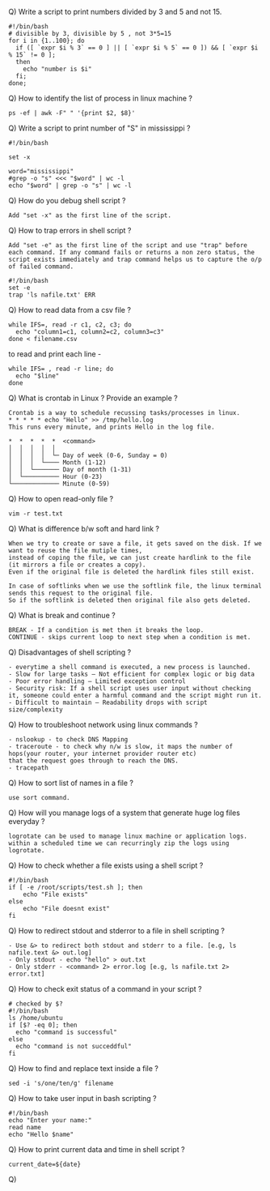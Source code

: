 Q) Write a script to print numbers divided by 3 and 5 and not 15. 
```
#!/bin/bash
# divisible by 3, divisible by 5 , not 3*5=15
for i in {1..100}; do
  if ([ `expr $i % 3` == 0 ] || [ `expr $i % 5` == 0 ]) && [ `expr $i % 15` != 0 ];
  then
    echo "number is $i"
  fi;
done;
```
Q) How to identify the list of process in linux machine ?
```
ps -ef | awk -F" " '{print $2, $8}'
```

Q) Write a script to print number of "S" in mississippi ?
```
#!/bin/bash

set -x

word="mississippi"
#grep -o "s" <<< "$word" | wc -l
echo "$word" | grep -o "s" | wc -l 
```
Q) How do you debug shell script ?
```
Add "set -x" as the first line of the script.
```
Q) How to trap errors in shell script ?
```
Add "set -e" as the first line of the script and use "trap" before each command. If any command fails or returns a non zero status, the script exists immediately and trap command helps us to capture the o/p of failed command.

#!/bin/bash
set -e
trap 'ls nafile.txt' ERR
```
Q) How to read data from a csv file ?
```
while IFS=, read -r c1, c2, c3; do
  echo "column1=c1, column2=c2, column3=c3"
done < filename.csv
```
to read and print each line - 
```
while IFS= , read -r line; do
  echo "$line"
done
```

Q) What is crontab in Linux ? Provide an example ?
```
Crontab is a way to schedule recussing tasks/processes in linux.
* * * * * echo "Hello" >> /tmp/hello.log
This runs every minute, and prints Hello in the log file.
```
```
*  *  *  *  *  <command>
│  │  │  │  │
│  │  │  │  └─ Day of week (0-6, Sunday = 0)
│  │  │  └──── Month (1-12)
│  │  └─────── Day of month (1-31)
│  └────────── Hour (0-23)
└───────────── Minute (0-59)
```
Q) How to open read-only file ?
```
vim -r test.txt
```
Q) What is difference b/w soft and hard link ?
```
When we try to create or save a file, it gets saved on the disk. If we want to reuse the file mutiple times,
instead of coping the file, we can just create hardlink to the file (it mirrors a file or creates a copy).
Even if the original file is deleted the hardlink files still exist.

In case of softlinks when we use the softlink file, the linux terminal sends this request to the original file.
So if the softlink is deleted then original file also gets deleted.
```

Q) What is break and continue ?
```
BREAK - If a condition is met then it breaks the loop.
CONTINUE - skips current loop to next step when a condition is met.
```

Q) Disadvantages of shell scripting ?
```
- everytime a shell command is executed, a new process is launched.
- Slow for large tasks – Not efficient for complex logic or big data
- Poor error handling – Limited exception control
- Security risk: If a shell script uses user input without checking it, someone could enter a harmful command and the script might run it.
- Difficult to maintain – Readability drops with script size/complexity
```

Q) How to troubleshoot network using linux commands ?
```
- nslookup - to check DNS Mapping
- traceroute - to check why n/w is slow, it maps the number of hops(your router, your internet provider router etc)
that the request goes through to reach the DNS.
- tracepath 
```
Q) How to sort list of names in a file ?
```
use sort command.
```
Q) How will you manage logs of a system that generate huge log files everyday ?
```
logrotate can be used to manage linux machine or application logs.
within a scheduled time we can recurringly zip the logs using logrotate.
```

Q) How to check whether a file exists using a shell script ?
```
#!/bin/bash
if [ -e /root/scripts/test.sh ]; then
    echo "File exists"
else
    echo "File doesnt exist"
fi
```
Q) How to redirect stdout and stderror to a file in shell scripting ?
```
- Use &> to redirect both stdout and stderr to a file. [e.g, ls nafile.text &> out.log]
- Only stdout - echo "hello" > out.txt
- Only stderr - <command> 2> error.log [e.g, ls nafile.txt 2> error.txt]
```
Q) How to check exit status of a command in your script ?
```
# checked by $?
#!/bin/bash
ls /home/ubuntu
if [$? -eq 0]; then
  echo "command is successful"
else
  echo "command is not succeddful"
fi
```

Q) How to find and replace text inside a file ?
```
sed -i 's/one/ten/g' filename
```

Q) How to take user input in bash scripting ?
```
#!/bin/bash
echo "Enter your name:"
read name
echo "Hello $name"
```

Q) How to print current data and time in shell script ?
```
current_date=${date}
```

Q)  
